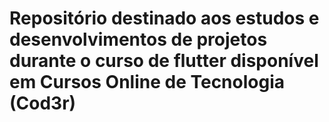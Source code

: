 # Repositório destinado aos estudos e desenvolvimentos de projetos  durante o curso  de flutter disponível em Cursos Online de Tecnologia (Cod3r)
